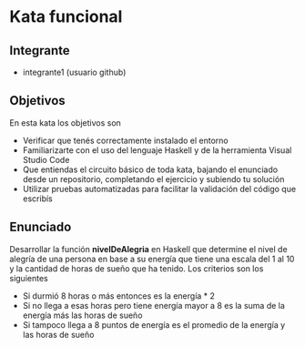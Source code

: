 # Kata funcional

## Integrante

- integrante1 (usuario github)

## Objetivos

En esta kata los objetivos son

- Verificar que tenés correctamente instalado el entorno
- Familiarizarte con el uso del lenguaje Haskell y de la herramienta Visual Studio Code
- Que entiendas el circuito básico de toda kata, bajando el enunciado desde un repositorio, completando el ejercicio y subiendo tu solución
- Utilizar pruebas automatizadas para facilitar la validación del código que escribís

## Enunciado

Desarrollar la función **nivelDeAlegria** en Haskell que determine el nivel de alegría de una persona en base a su energía que tiene una escala del 1 al 10 y la cantidad de horas de sueño que ha tenido. Los criterios son los siguientes

- Si durmió 8 horas o más entonces es la energía * 2
- Si no llega a esas horas pero tiene energía mayor a 8 es la suma de la energía más las horas de sueño
- Si tampoco llega a 8 puntos de energía es el promedio de la energía y las horas de sueño

